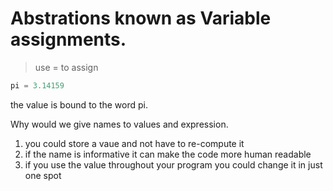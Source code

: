 # Abstrations known as Variable assignments.

> use = to assign

```Python
pi = 3.14159
```

the value is bound to the word pi.

Why would we give names to values and expression.
1. you could store a vaue and not have to re-compute it
2. if the name is informative it can make the code more human readable
3. if you use the value throughout your program you could change it in just one spot
   
